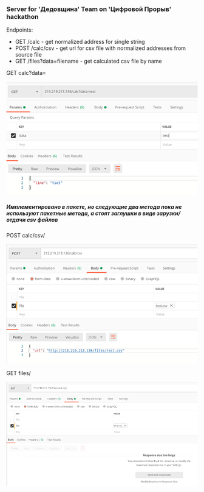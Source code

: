 ### Server for 'Дедовщина' Team on 'Цифровой Прорыв' hackathon

Endpoints:

- GET /calc - get normalized address for single string 
- POST /calc/csv - get url for csv file with normalized addresses from source file
- GET /files?data=filename - get calculated csv file by name

GET calc?data=<filename>

![Alt text](imgs/calc.png?raw=true "calc")


##### Имплементировано в пакете, но следующие два метода пока не используют пакетные метода, а стоят заглушки в виде зарузки/отдачи csv файлов

POST calc/csv/

![Alt text](imgs/calc-csv.png?raw=true "calc/csv")

GET files/<filename>

![Alt text](imgs/files.png?raw=true "files")
